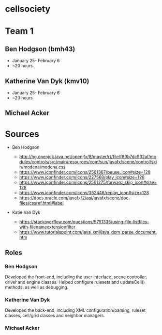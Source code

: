 # cellsociety

# Team 1

## Ben Hodgson (bmh43)
 * January 25- February 6
 * ~20 hours

## Katherine Van Dyk (kmv10)
 * January 25- February 6
 * ~20 hours

##  Michael Acker

# Sources
 * Ben Hodgson
	* http://hg.openjdk.java.net/openjfx/8/master/rt/file/f89b7dc932af/modules/controls/src/main/resources/com/sun/javafx/scene/control/skin/modena/modena.css
	* https://www.iconfinder.com/icons/2561367/pause_icon#size=128
	* https://www.iconfinder.com/icons/227568/play_icon#size=128
	 * https://www.iconfinder.com/icons/2561275/forward_skip_icon#size=128
	* https://www.iconfinder.com/icons/352446/replay_icon#size=128
	 * https://docs.oracle.com/javafx/2/api/javafx/scene/doc-files/cssref.html#label
     
* Katie Van Dyk
	*  https://stackoverflow.com/questions/5751335/using-file-listfiles-with-filenameextensionfilter
	* https://www.tutorialspoint.com/java_xml/java_dom_parse_document.htm

## Roles
### Ben Hodgson
Developed the front-end, including the user interface, scene controller, driver and engine classes. Helped configure rulesets and updateCell() methods, as well as debugging.
### Katherine Van Dyk
Developed the back-end, including XML configuration/parsing, ruleset classes, cell/grid classes and neighbor managers. 
### Michael Acker
